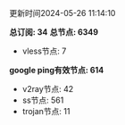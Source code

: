 更新时间2024-05-26 11:14:10

**总订阅: 34**
**总节点: 6349**
- vless节点: 7

**google ping有效节点: 614**
- v2ray节点: 42
- ss节点: 561
- trojan节点: 11
